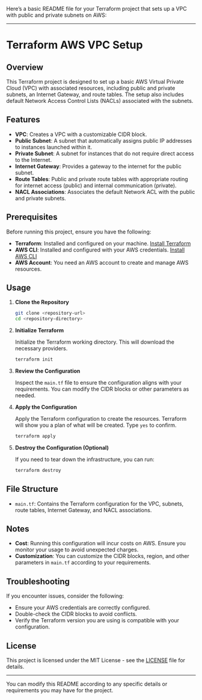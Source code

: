 Here’s a basic README file for your Terraform project that sets up a VPC with public and private subnets on AWS:

---

# Terraform AWS VPC Setup

## Overview

This Terraform project is designed to set up a basic AWS Virtual Private Cloud (VPC) with associated resources, including public and private subnets, an Internet Gateway, and route tables. The setup also includes default Network Access Control Lists (NACLs) associated with the subnets.

## Features

- **VPC**: Creates a VPC with a customizable CIDR block.
- **Public Subnet**: A subnet that automatically assigns public IP addresses to instances launched within it.
- **Private Subnet**: A subnet for instances that do not require direct access to the Internet.
- **Internet Gateway**: Provides a gateway to the internet for the public subnet.
- **Route Tables**: Public and private route tables with appropriate routing for internet access (public) and internal communication (private).
- **NACL Associations**: Associates the default Network ACL with the public and private subnets.

## Prerequisites

Before running this project, ensure you have the following:

- **Terraform**: Installed and configured on your machine. [Install Terraform](https://learn.hashicorp.com/tutorials/terraform/install-cli)
- **AWS CLI**: Installed and configured with your AWS credentials. [Install AWS CLI](https://aws.amazon.com/cli/)
- **AWS Account**: You need an AWS account to create and manage AWS resources.

## Usage

1. **Clone the Repository**

   ```bash
   git clone <repository-url>
   cd <repository-directory>
   ```

2. **Initialize Terraform**

   Initialize the Terraform working directory. This will download the necessary providers.

   ```bash
   terraform init
   ```

3. **Review the Configuration**

   Inspect the `main.tf` file to ensure the configuration aligns with your requirements. You can modify the CIDR blocks or other parameters as needed.

4. **Apply the Configuration**

   Apply the Terraform configuration to create the resources. Terraform will show you a plan of what will be created. Type `yes` to confirm.

   ```bash
   terraform apply
   ```

5. **Destroy the Configuration (Optional)**

   If you need to tear down the infrastructure, you can run:

   ```bash
   terraform destroy
   ```

## File Structure

- `main.tf`: Contains the Terraform configuration for the VPC, subnets, route tables, Internet Gateway, and NACL associations.

## Notes

- **Cost**: Running this configuration will incur costs on AWS. Ensure you monitor your usage to avoid unexpected charges.
- **Customization**: You can customize the CIDR blocks, region, and other parameters in `main.tf` according to your requirements.

## Troubleshooting

If you encounter issues, consider the following:

- Ensure your AWS credentials are correctly configured.
- Double-check the CIDR blocks to avoid conflicts.
- Verify the Terraform version you are using is compatible with your configuration.

## License

This project is licensed under the MIT License - see the [LICENSE](LICENSE) file for details.

---

You can modify this README according to any specific details or requirements you may have for the project.
